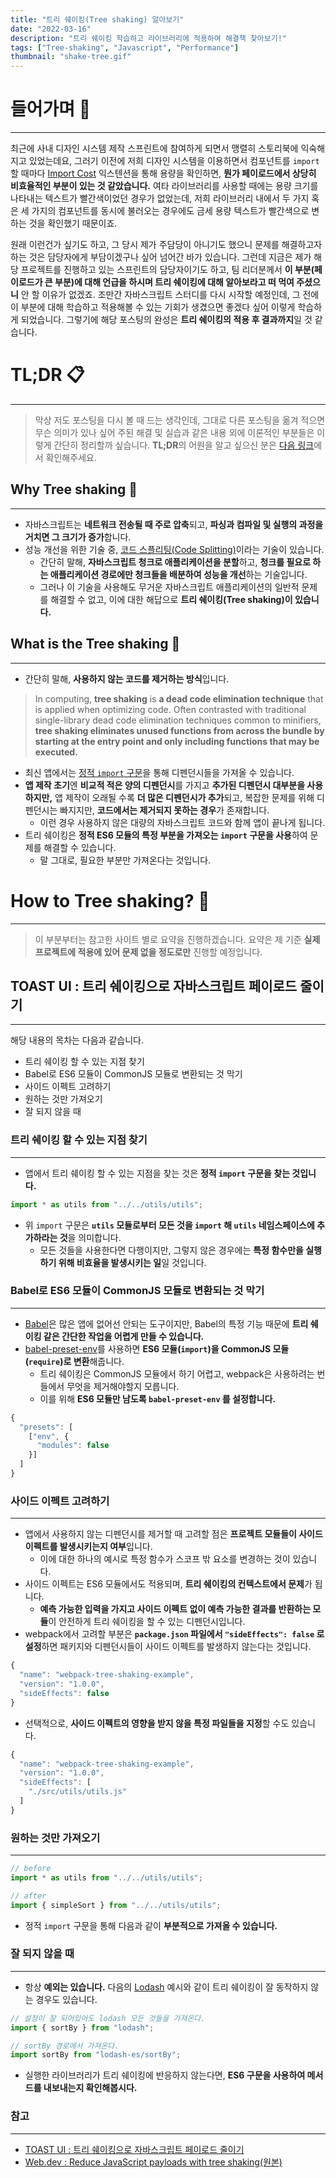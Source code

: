 ```yaml
---
title: "트리 쉐이킹(Tree shaking) 알아보기"
date: "2022-03-16"
description: "트리 쉐이킹 학습하고 라이브러리에 적용하여 해결책 찾아보기!"
tags: ["Tree-shaking", "Javascript", "Performance"]
thumbnail: "shake-tree.gif"
---
```


# 들어가며 🏃

---

최근에 사내 디자인 시스템 제작 스프린트에 참여하게 되면서 맹렬히 스토리북에 익숙해지고 있었는데요, 그러기 이전에 저희 디자인 시스템을 이용하면서 컴포넌트를 `import` 할 때마다 [Import Cost](https://marketplace.visualstudio.com/items?itemName=wix.vscode-import-cost) 익스텐션을 통해 용량을 확인하면, **뭔가 페이로드에서 상당히 비효율적인 부분이 있는 것 같았습니다.** 여타 라이브러리를 사용할 때에는 용량 크기를 나타내는 텍스트가 빨간색이었던 경우가 없었는데, 저희 라이브러리 내에서 두 가지 혹은 세 가지의 컴포넌트를 동시에 불러오는 경우에도 금세 용량 텍스트가 빨간색으로 변하는 것을 확인했기 때문이죠.

원래 이런건가 싶기도 하고, 그 당시 제가 주담당이 아니기도 했으니 문제를 해결하고자 하는 것은 담당자에게 부담이겠구나 싶어 넘어간 바가 있습니다. 그런데 지금은 제가 해당 프로젝트를 진행하고 있는 스프린트의 담당자이기도 하고, 팀 리더분께서 **이 부분(페이로드가 큰 부분)에 대해 언급을 하시며 트리 쉐이킹에 대해 알아보라고 떠 먹여 주셨으니** 안 할 이유가 없겠죠. 조만간 자바스크립트 스터디를 다시 시작할 예정인데, 그 전에 이 부분에 대해 학습하고 적용해볼 수 있는 기회가 생겼으면 좋겠다 싶어 이렇게 학습하게 되었습니다. 그렇기에 해당 포스팅의 완성은 **트리 쉐이킹의 적용 후 결과까지**일 것 같습니다.

# TL;DR 📋

---

> 막상 저도 포스팅을 다시 볼 때 드는 생각인데, 그대로 다른 포스팅을 옮겨 적으면 무슨 의미가 있나 싶어 주된 해결 및 실습과 같은 내용 외에 이론적인 부분들은 이렇게 간단히 정리할까 싶습니다. **TL;DR**의 어원을 알고 싶으신 분은 [다음 링크](https://ko.wikipedia.org/wiki/TL;DR)에서 확인해주세요.

## Why Tree shaking 🌳

---

- 자바스크립트는 **네트워크 전송될 때 주로 압축**되고, **파싱과 컴파일 및 실행의 과정을 거치면 그 크기가 증가**합니다.
- 성능 개선을 위한 기술 중, [코드 스플리팅(Code Splitting)](https://webpack.js.org/guides/code-splitting/)이라는 기술이 있습니다.
  - 간단히 말해, **자바스크립트 청크로 애플리케이션을 분할**하고, **청크를 필요로 하는 애플리케이션 경로에만 청크들을 배분하여 성능을 개선**하는 기술입니다.
  - 그러나 이 기술을 사용해도 무거운 자바스크립트 애플리케이션의 일반적 문제를 해결할 수 없고, 이에 대한 해답으로 **트리 쉐이킹(Tree shaking)이 있습니다.**

## What is the Tree shaking 🌳

---

- 간단히 말해, **사용하지 않는 코드를 제거하는 방식**입니다.

> In computing, **tree shaking** is **a dead code elimination technique** that is applied when optimizing code. Often contrasted with traditional single-library dead code elimination techniques common to minifiers, **tree shaking eliminates unused functions from across the bundle by starting at the entry point and only including functions that may be executed.**

- 최신 앱에서는 [정적 `import` 구문](https://developer.mozilla.org/en-US/docs/Web/JavaScript/Reference/Statements/import)을 통해 디펜던시들을 가져올 수 있습니다.
- **앱 제작 초기**엔 **비교적 적은 양의 디펜던시**를 가지고 **추가된 디펜던시 대부분을 사용하지만,** 앱 제작이 오래될 수록 **더 많은 디펜던시가 추가**되고, 복잡한 문제를 위해 디펜던시는 빠지지만, **코드에서는 제거되지 못하는 경우**가 존재합니다.
  - 이런 경우 사용하지 않은 대량의 자바스크립트 코드와 함께 앱이 끝나게 됩니다.
- 트리 쉐이킹은 **정적 ES6 모듈의 특정 부분을 가져오는 `import` 구문을 사용**하여 문제를 해결할 수 있습니다.
  - 말 그대로, 필요한 부분만 가져온다는 것입니다.

# How to Tree shaking? 🤔

---

> 이 부분부터는 참고한 사이트 별로 요약을 진행하겠습니다. 요약은 제 기준 **실제 프로젝트에 적용에 있어 문제 없을 정도로만** 진행할 예정입니다.

## TOAST UI : 트리 쉐이킹으로 자바스크립트 페이로드 줄이기

---

해당 내용의 목차는 다음과 같습니다.

- 트리 쉐이킹 할 수 있는 지점 찾기
- Babel로 ES6 모듈이 CommonJS 모듈로 변환되는 것 막기
- 사이드 이펙트 고려하기
- 원하는 것만 가져오기
- 잘 되지 않을 때

### 트리 쉐이킹 할 수 있는 지점 찾기

---

- 앱에서 트리 쉐이킹 할 수 있는 지점을 찾는 것은 **정적 `import` 구문을 찾는 것입니다.**

```js
import * as utils from "../../utils/utils";
```

- 위 `import` 구문은 **`utils` 모듈로부터 모든 것을 `import` 해 `utils` 네임스페이스에 추가하라는 것**을 의미합니다.
  - 모든 것들을 사용한다면 다행이지만, 그렇지 않은 경우에는 **특정 함수만을 실행하기 위해 비효율을 발생시키는 일**일 것입니다.

### Babel로 ES6 모듈이 CommonJS 모듈로 변환되는 것 막기

---

- [Babel](https://babeljs.io/)은 많은 앱에 없어선 안되는 도구이지만, Babel의 특정 기능 때문에 **트리 쉐이킹 같은 간단한 작업을 어렵게 만들 수 있습니다.**
- [babel-preset-env](https://babeljs.io/docs/en/babel-preset-env/)를 사용하면 **ES6 모듈(`import`)을 CommonJS 모듈(`require`)로 변환**해줍니다.
  - 트리 쉐이킹은 CommonJS 모듈에서 하기 어렵고, webpack은 사용하려는 번들에서 무엇을 제거해야할지 모릅니다.
  - 이를 위해 **ES6 모듈만 남도록 `babel-preset-env` 를 설정합니다.**

```ts
{
  "presets": [
    ["env", {
      "modules": false
    }]
  ]
}
```

### 사이드 이펙트 고려하기

---

- 앱에서 사용하지 않는 디펜던시를 제거할 때 고려할 점은 **프로젝트 모듈들이 사이드 이펙트를 발생시키는지 여부**입니다.
  - 이에 대한 하나의 예시로 특정 함수가 스코프 밖 요소를 변경하는 것이 있습니다.
- 사이드 이펙트는 ES6 모듈에서도 적용되며, **트리 쉐이킹의 컨텍스트에서 문제**가 됩니다.
  - **예측 가능한 입력을 가지고 사이드 이펙트 없이 예측 가능한 결과를 반환하는 모듈**이 안전하게 트리 쉐이킹을 할 수 있는 디펜던시입니다.
- webpack에서 고려할 부분은 **`package.json` 파일에서 `"sideEffects": false` 로 설정**하면 패키지와 디펜던시들이 사이드 이펙트를 발생하지 않는다는 것입니다.

```ts
{
  "name": "webpack-tree-shaking-example",
  "version": "1.0.0",
  "sideEffects": false
}
```

- 선택적으로, **사이드 이펙트의 영향을 받지 않을 특정 파일들을 지정**할 수도 있습니다.

```ts
{
  "name": "webpack-tree-shaking-example",
  "version": "1.0.0",
  "sideEffects": [
    "./src/utils/utils.js"
  ]
}
```

### 원하는 것만 가져오기

---

```ts
// before
import * as utils from "../../utils/utils";
```

```ts
// after
import { simpleSort } from "../../utils/utils";
```

- 정적 `import` 구문을 통해 다음과 같이 **부분적으로 가져올 수 있습니다.**

### 잘 되지 않을 때

---

- 항상 **예외는 있습니다.** 다음의 [Lodash](https://lodash.com/) 예시와 같이 트리 쉐이킹이 잘 동작하지 않는 경우도 있습니다.

```ts
// 설정이 잘 되어있어도 lodash 모든 것들을 가져온다.
import { sortBy } from "lodash";

// sortBy 경로에서 가져온다.
import sortBy from "lodash-es/sortBy";
```

- 실행한 라이브러리가 트리 쉐이킹에 반응하지 않는다면, **ES6 구문을 사용하여 메서드를 내보내는지 확인해봅시다.**

### 참고

---

- [TOAST UI : 트리 쉐이킹으로 자바스크립트 페이로드 줄이기](https://ui.toast.com/weekly-pick/ko_20180716)
- [Web.dev : Reduce JavaScript payloads with tree shaking(원본)](https://web.dev/reduce-javascript-payloads-with-tree-shaking/#go_shake_some_trees)
